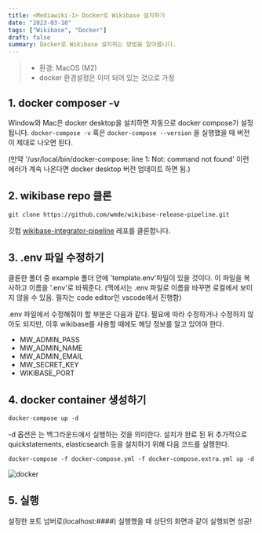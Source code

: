 ```yaml
---
title: <Mediawiki-1> Docker로 Wikibase 설치하기
date: "2023-03-10"
tags: ["Wikibase", "Docker"]
draft: false
summary: Docker로 Wikibase 설치하는 방법을 알아봅니다.
---
```


> - 환경: MacOS (M2)
> - docker 환경설정은 이미 되어 있는 것으로 가정

## 1. docker composer -v

Window와 Mac은 docker desktop을 설치하면 자동으로 docker compose가 설정됩니다. `docker-compose -v` 혹은 `docker-compose --version` 을 실행했을 때 버전이 제대로 나오면 된다.

(만약 '/usr/local/bin/docker-compose: line 1: Not: command not found' 이런 에러가 계속 나온다면 docker desktop 버전 업데이트 하면 됨.)

## 2. wikibase repo 클론

```md
git clone https://github.com/wmde/wikibase-release-pipeline.git
```

깃헙 [wikibase-integrator-pipeline](https://github.com/wmde/wikibase-release-pipeline) 레포를 클론합니다.

## 3. .env 파일 수정하기

클론한 폴더 중 example 폴더 안에 'template.env'파일이 있을 것이다. 이 파일을 복사하고 이름을 '.env'로 바꿔준다. (맥에서는 .env 파일로 이름을 바꾸면 로컬에서 보이지 않을 수 있음. 필자는 code editor인 vscode에서 진행함)

.env 파일에서 수정해줘야 할 부분은 다음과 같다. 필요에 따라 수정하거나 수정하지 않아도 되지만, 이후 wikibase를 사용할 때에도 해당 정보를 알고 있어야 한다.

- MW_ADMIN_PASS
- MW_ADMIN_NAME
- MW_ADMIN_EMAIL
- MW_SECRET_KEY
- WIKIBASE_PORT

## 4. docker container 생성하기

```md
docker-compose up -d
```

-d 옵션은 는 백그라운드에서 실행하는 것을 의미한다.
설치가 완료 된 뒤 추가적으로 quickstatements, elasticsearch 등을 설치하기 위해 다음 코드를 실행한다.

```md
docker-compose -f docker-compose.yml -f docker-compose.extra.yml up -d
```

![docker](/images/blogImg/2023-03-10-2.png)

## 5. 실행

설정한 포트 넘버로(localhost:####) 실행했을 때 상단의 화면과 같이 실행되면 성공!
